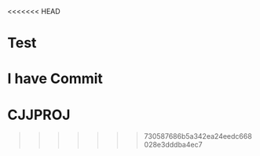 <<<<<<< HEAD
# Test
I have Commit
=======
# CJJPROJ
>>>>>>> 730587686b5a342ea24eedc668028e3dddba4ec7
